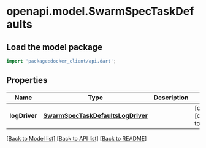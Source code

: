 # openapi.model.SwarmSpecTaskDefaults

## Load the model package
```dart
import 'package:docker_client/api.dart';
```

## Properties
Name | Type | Description | Notes
------------ | ------------- | ------------- | -------------
**logDriver** | [**SwarmSpecTaskDefaultsLogDriver**](SwarmSpecTaskDefaultsLogDriver.md) |  | [optional] [default to null]

[[Back to Model list]](../README.md#documentation-for-models) [[Back to API list]](../README.md#documentation-for-api-endpoints) [[Back to README]](../README.md)


